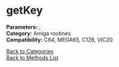 # getKey

**Parameters:** ;  
**Category:** Amiga routines  
**Compatibility:** C64, MEGA65, C128, VIC20  


[Back to Categories](../categories/amiga_routines.md)  
[Back to Methods List](../../SUMMARY.md)
